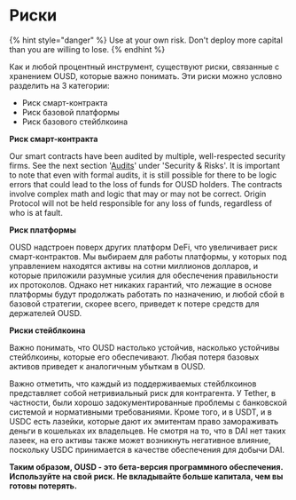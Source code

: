 # Риски

{% hint style="danger" %}
Use at your own risk. Don't deploy more capital than you are willing to lose.
{% endhint %}

Как и любой процентный инструмент, существуют риски, связанные с хранением OUSD, которые важно понимать. Эти риски можно условно разделить на 3 категории:

* Риск смарт-контракта
* Риск базовой платформы
* Риск базового стейблкоина

**Риск смарт-контракта**

Our smart contracts have been audited by multiple, well-respected security firms. See the next section '[Audits](https://app.gitbook.com/@originprotocol/s/ousd/~/drafts/-MPntMcl6Yx7uv_RRwkV/security-and-risks/audits)' under 'Security & Risks'. It is important to note that even with formal audits, it is still possible for there to be logic errors that could lead to the loss of funds for OUSD holders. The contracts involve complex math and logic that may or may not be correct. Origin Protocol will not be held responsible for any loss of funds, regardless of who is at fault.

**Риск платформы**

OUSD надстроен поверх других платформ DeFi, что увеличивает риск смарт-контрактов. Мы выбираем для работы платформы, у которых под управлением находятся активы на сотни миллионов долларов, и которые приложили разумные усилия для обеспечения правильности их протоколов. Однако нет никаких гарантий, что лежащие в основе платформы будут продолжать работать по назначению, и любой сбой в базовой стратегии, скорее всего, приведет к потере средств для держателей OUSD.

**Риски стейблкоина**

Важно понимать, что OUSD настолько устойчив, насколько устойчивы стейблкоины, которые его обеспечивают. Любая потеря базовых активов приведет к аналогичным убыткам в OUSD.

Важно отметить, что каждый из поддерживаемых стейблкоинов представляет собой нетривиальный риск для контрагента. У Tether, в частности, были хорошо задокументированные проблемы с банковской системой и нормативными требованиями. Кроме того, и в USDT, и в USDC есть лазейки, которые дают их эмитентам право замораживать деньги в кошельках их владельцев. Не смотря на то, что в DAI нет таких лазеек, на его активы также может возникнуть негативное влияние, поскольку USDC принимается в качестве обеспечения для добычи DAI.

**Таким образом, OUSD - это бета-версия программного обеспечения. Используйте на свой риск. Не вкладывайте больше капитала, чем вы готовы потерять.**







